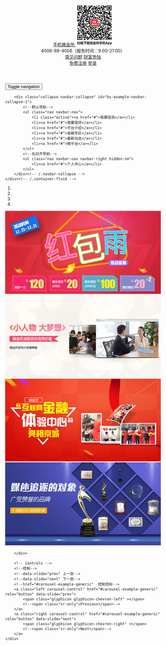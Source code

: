 <!DOCTYPE html>
<html lang="zh-CN">
<head>
    <meta charset="utf-8">
    <meta http-equiv="X-UA-Compatible" content="IE=edge">
    <meta name="viewport" content="width=device-width, initial-scale=1 user-scalable=0">
    <title>微金所</title>
    <!-- Bootstrap -->
    <link href="lib/bootstrap/css/bootstrap.css" rel="stylesheet">
    <!--[if lt IE 9]>
    <script src="lib/html5shiv/html5shiv-printshiv.min.js"></script>
    <script src="lib/respond/respond.min.js"></script>
    <![endif]-->
    <link rel="stylesheet" href="css/index.css">
</head>
<body>
<!--顶部栏-->
<header class="wjs_tongBar hidden-sm hidden-xs">
    <div class="container">
        <div class="row">
            <div class="col-md-2">
                <a href="#" class="wsj_app">
                    <span class="wjs_icon wjs_icon_phone"></span>
                    <span>手机微金所</span>
                    <span class="glyphicon glyphicon-menu-down"></span>
                    <img src="images/code.jpg" alt="">
                </a>
            </div>
            <div class="col-md-5">
                <span class="wjs_icon  wjs_icon_tel"></span>
                <span>4006-89-4006（服务时间：9:00-21:00）</span>
            </div>
            <div class="col-md-2">
                <a href="#">常见问题</a>
                <a href="#">财富登陆</a>
            </div>
            <div class="col-md-3">
                <a href="#" class="btn btn-default btn-res">免费注册</a>
                <a href="#" class="btn btn-link btn-res-login">登录</a>
            </div>
        </div>
    </div>
</header>
<!--导航栏-->

<!--导航条  默认样式-->
<nav class="navbar wjs_nav">
    <!--流式布局 去掉-->
    <div class="container">
        <!--包含商标区域  和切换按钮，在移动端完全显示-->
        <!-- Brand and toggle get grouped for better mobile display -->
        <div class="navbar-header">
            <!--切换按钮-->
            <!--collapsed  折叠-->
            <!--data-toggle="collapse" 声明折叠属性-->
            <!--data-target="#bs-example-navbar-coll  目标属性  &#45;&#45;选择权-->
            <!--aria-expanded="false" 代表提供给屏幕阅读器使用  盲人阅读-->
            <!--class="sr-only"   代表屏幕阅读 盲人阅读-->
            <button type="button" class="navbar-toggle collapsed" data-toggle="collapse" data-target="#bs-example-navbar-collapse-1">
                <span class="sr-only">Toggle navigation</span>
                <span class="icon-bar"></span>
                <span class="icon-bar"></span>
                <span class="icon-bar"></span>
            </button>
            <a class="navbar-brand" href="#">
                <span class="wjs_icon wjs_icon_logo"></span>
                <span class="wjs_icon wjs_icon_name"></span>
            </a>
        </div>

        <div class="collapse navbar-collapse" id="bs-example-navbar-collapse-1">
            <!--默认导航-->
            <ul class="nav navbar-nav">
                <li class="active"><a href="#">我要投资</a></li>
                <li><a href="#">我要借贷</a></li>
                <li><a href="#">平台介绍</a></li>
                <li><a href="#">金融专区</a></li>
                <li><a href="#">最新动态</a></li>
                <li><a href="#">微平台</a></li>
            </ul>
            <!--右对齐导航-->
            <ul class="nav navbar-nav navbar-right hidden-sm">
                <li><a href="#">个人中心</a></li>
            </ul>
        </div><!-- /.navbar-collapse -->
    </div><!-- /.container-fluid -->
</nav>

<!--轮播图-->
<section class="wjs_banner">
    <div id="carousel-example-generic" class="carousel slide" data-ride="carousel">
        <ol class="carousel-indicators">
            <li data-target="#carousel-example-generic" data-slide-to="0" class="active"></li>
            <li data-target="#carousel-example-generic" data-slide-to="1"></li>
            <li data-target="#carousel-example-generic" data-slide-to="2"></li>
            <li data-target="#carousel-example-generic" data-slide-to="3"></li>
        </ol>
        <div class="carousel-inner" role="listbox">
            <div class="item active">
                <a href="#" class="pc_imgbox hidden-xs" style="background-image: url(images/slide_01_2000x410.jpg)"></a>
                <a href="#" class="m_imgbox hidden-lg hidden-md hidden-sm"><img src="images/slide_01_640x340.jpg" alt=""></a>
            </div>
            <div class="item">
                <a href="#" class="pc_imgbox hidden-xs" style="background-image: url(images/slide_02_2000x410.jpg)"></a>
                <a href="#" class="m_imgbox hidden-lg hidden-md hidden-sm"><img src="images/slide_02_640x340.jpg" alt=""></a>
            </div>
            <div class="item">
                <a href="#" class="pc_imgbox hidden-xs" style="background-image: url(images/slide_03_2000x410.jpg)"></a>
                <a href="#" class="m_imgbox hidden-lg hidden-md hidden-sm"><img src="images/slide_03_640x340.jpg" alt=""></a>
            </div>
            <div class="item">
                <a href="#" class="pc_imgbox hidden-xs" style="background-image: url(images/slide_04_2000x410.jpg)"></a>
                <a href="#" class="m_imgbox hidden-lg hidden-md hidden-sm"><img src="images/slide_04_640x340.jpg" alt=""></a><!--<img src="../images/slide_04_2000x410.jpg" alt="...">-->
            </div>

        </div>

        <!-- Controls -->
        <!--控制-->
        <!--data-slide="prev" 上一张-->
        <!--data-slide="next" 下一张-->
        <!--href="#carousel-example-generic"  控制目标-->
        <a class="left carousel-control" href="#carousel-example-generic" role="button" data-slide="prev">
            <span class="glyphicon glyphicon-chevron-left" ></span>
            <!--<span class="sr-only">Previous</span>-->
        </a>
        <a class="right carousel-control" href="#carousel-example-generic" role="button" data-slide="next">
            <span class="glyphicon glyphicon-chevron-right" ></span>
            <!--<span class="sr-only">Next</span>-->
        </a>
    </div>
</section>
<!--信息-->
<section class="wjs_info"></section>
<!--预约-->
<section class="wjs_book"></section>
<!--产品-->
<section class="wjs_product"></section>
<!--新闻-->
<section class="wjs_news"></section>
<!--合作伙伴-->
<footer class="wjs_parter"></footer>



<script src="lib/jquery/jquery.min.js"></script>
<script src="lib/bootstrap/js/bootstrap.min.js"></script>
</body>
</html>